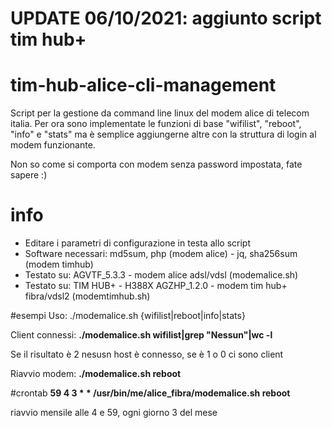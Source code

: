 # UPDATE 06/10/2021: aggiunto script tim hub+

# tim-hub-alice-cli-management
Script per la gestione da command line linux del modem alice di telecom italia.
Per ora sono implementate le funzioni di base "wifilist", "reboot", "info" e "stats" ma è semplice aggiungerne altre con la struttura di login al modem funzionante.

Non so come si comporta con modem senza password impostata, fate sapere :)

# info
* Editare i parametri di configurazione in testa allo script
* Software necessari: md5sum, php (modem alice) - jq, sha256sum (modem timhub)
* Testato su: AGVTF_5.3.3 - modem alice adsl/vdsl (modemalice.sh)
* Testato su: TIM HUB+ - H388X AGZHP_1.2.0 - modem tim hub+ fibra/vdsl2 (modemtimhub.sh)

#esempi
Uso: ./modemalice.sh {wifilist|reboot|info|stats}

Client connessi: **./modemalice.sh wifilist|grep "Nessun"|wc -l**

Se il risultato è 2 nesusn host è connesso, se è 1 o 0 ci sono client

Riavvio modem: **./modemalice.sh reboot**

#crontab
**59      4       3       *       *       /usr/bin/me/alice_fibra/modemalice.sh reboot**

riavvio mensile alle 4 e 59, ogni giorno 3 del mese

